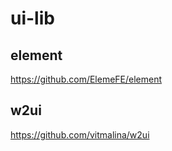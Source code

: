 # ui-lib

## element
<https://github.com/ElemeFE/element>


## w2ui
<https://github.com/vitmalina/w2ui>




